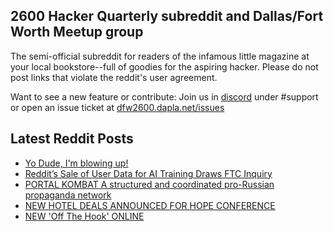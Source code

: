 ## 2600 Hacker Quarterly subreddit and Dallas/Fort Worth Meetup group
The semi-official subreddit for readers of the infamous little magazine at your local bookstore--full of goodies for the aspiring hacker. Please do not post links that violate the reddit's user agreement.

Want to see a new feature or contribute: 
Join us in [discord](https://dfw2600.dapla.net/chat) under #support or open an issue ticket at [dfw2600.dapla.net/issues](https://dfw2600.dapla.net/issues)

## Latest Reddit Posts
<!-- BLOG-POST-LIST:START -->
- [Yo Dude, I'm blowing up!](https://www.reddit.com/r/2600/comments/1bg6you/yo_dude_im_blowing_up/)
- [Reddit’s Sale of User Data for AI Training Draws FTC Inquiry](https://www.reddit.com/r/2600/comments/1bftdi5/reddits_sale_of_user_data_for_ai_training_draws/)
- [PORTAL KOMBAT A structured and coordinated pro-Russian propaganda network](https://www.reddit.com/r/2600/comments/1bf2nfc/portal_kombat_a_structured_and_coordinated/)
- [NEW HOTEL DEALS ANNOUNCED FOR HOPE CONFERENCE](https://2600.com/content/new-hotel-deals-announced-hope-conference)
- [NEW 'Off The Hook' ONLINE](https://2600.com/hook/13-03-2024)
<!-- BLOG-POST-LIST:END -->
